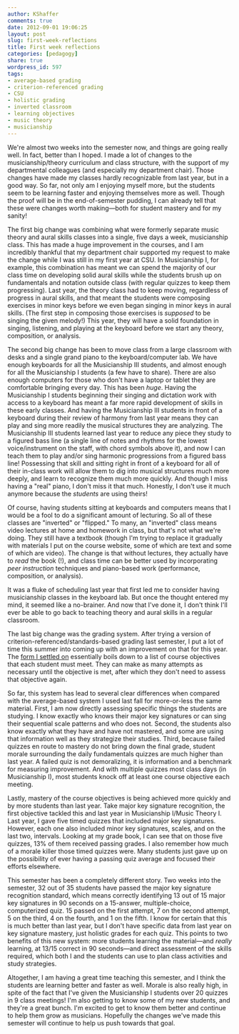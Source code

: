 ```yaml
---
author: KShaffer
comments: true
date: 2012-09-01 19:06:25
layout: post
slug: first-week-reflections
title: First week reflections
categories: [pedagogy]
share: true
wordpress_id: 597
tags:
- average-based grading
- criterion-referenced grading
- CSU
- holistic grading
- inverted classroom
- learning objectives
- music theory
- musicianship
---
```


We're almost two weeks into the semester now, and things are going really well. In fact, better than I hoped. I made a lot of changes to the musicianship/theory curriculum and class structure, with the support of my departmental colleagues (and especially my department chair). Those changes have made my classes hardly recognizable from last year, but in a good way. So far, not only am I enjoying myself more, but the students seem to be learning faster and enjoying themselves more as well. Though the proof will be in the end-of-semester pudding, I can already tell that these were changes worth making—both for student mastery and for my sanity!

The first big change was combining what were formerly separate music theory and aural skills classes into a single, five days a week, musicianship class. This has made a huge improvement in the courses, and I am incredibly thankful that my department chair supported my request to make the change while I was still in my first year at CSU. In Musicianship I, for example, this combination has meant we can spend the majority of our class time on developing solid aural skills while the students brush up on fundamentals and notation outside class (with regular quizzes to keep them progressing). Last year, the theory class had to keep moving, regardless of progress in aural skills, and that meant the students were composing exercises in minor keys before we even began singing in minor keys in aural skills. (The first step in composing those exercises is _supposed_ to be singing the given melody!) This year, they will have a solid foundation in singing, listening, and playing at the keyboard before we start any theory, composition, or analysis.

The second big change has been to move class from a large classroom with desks and a single grand piano to the keyboard/computer lab. We have enough keyboards for all the Musicianship III students, and almost enough for all the Musicianship I students (a few have to share). There are also enough computers for those who don't have a laptop or tablet they are comfortable bringing every day. This has been _huge_. Having the Musicianship I students beginning their singing and dictation work with access to a keyboard has meant a far more rapid development of skills in these early classes. And having the Musicianship III students in front of a keyboard during their review of harmony from last year means they can play and sing more readily the musical structures they are analyzing. The Musicianship III students learned last year to reduce any piece they study to a figured bass line (a single line of notes and rhythms for the lowest voice/instrument on the staff, with chord symbols above it), and now I can teach them to play and/or sing harmonic progressions from a figured bass line! Possessing that skill and sitting right in front of a keyboard for all of their in-class work will allow them to dig into musical structures much more deeply, and learn to recognize them much more quickly. And though I miss having a "real" piano, I don't miss it that much. Honestly, I don't use it much anymore because the _students_ are using theirs!

Of course, having students sitting at keyboards and computers means that I would be a fool to do a significant amount of lecturing. So all of these classes are "inverted" or "flipped." To many, an "inverted" class means video lectures at home and homework in class, but that's not what we're doing. They still have a textbook (though I'm trying to replace it gradually with materials I put on the course website, some of which are text and some of which are video). The change is that without lectures, they actually have to _read_ the book (!), and class time can be better used by incorporating _peer instruction_ techniques and piano-based work (performance, composition, or analysis).

It was a fluke of scheduling last year that first led me to consider having musicianship classes in the keyboard lab. But once the thought entered my mind, it seemed like a no-brainer. And now that I've done it, I don't think I'll ever be able to go back to teaching theory and aural skills in a regular classroom.

The last big change was the grading system. After trying a version of criterion-referenced/standards-based grading last semester, I put a lot of time this summer into coming up with an improvement on that for this year. The [form I settled on](/2012/08/introduction-to-criterion-referenced-grading/) essentially boils down to a list of course objectives that each student must meet. They can make as many attempts as necessary until the objective is met, after which they don't need to assess that objective again.

So far, this system has lead to several clear differences when compared with the average-based system I used last fall for more-or-less the same material. First, I am now directly assessing specific things the students are studying. I know exactly who knows their major key signatures or can sing their sequential scale patterns and who does not. Second, the students also know exactly what they have and have not mastered, and some are using that information well as they strategize their studies. Third, because failed quizzes en route to mastery do not bring down the final grade, student morale surrounding the daily fundamentals quizzes are much higher than last year. A failed quiz is not demoralizing, it is information and a benchmark for measuring improvement. And with multiple quizzes most class days (in Musicianship I), most students knock off at least one course objective each meeting.

Lastly, mastery of the course objectives is being achieved more quickly and by more students than last year. Take major key signature recognition, the first objective tackled this and last year in Musicianship I/Music Theory I. Last year, I gave five timed quizzes that included major key signatures. However, each one also included minor key signatures, scales, and on the last two, intervals. Looking at my grade book, I can see that on those five quizzes, 13% of them received passing grades. I also remember how much of a morale killer those timed quizzes were. Many students just gave up on the possibility of ever having a passing quiz average and focused their efforts elsewhere.

This semester has been a completely different story. Two weeks into the semester, 32 out of 35 students have passed the major key signature recognition standard, which means correctly identifying 13 out of 15 major key signatures in 90 seconds on a 15-answer, multiple-choice, computerized quiz. 15 passed on the first attempt, 7 on the second attempt, 5 on the third, 4 on the fourth, and 1 on the fifth. I know for certain that this is much better than last year, but I don't have specific data from last year on key signature mastery, just holistic grades for each quiz. This points to two benefits of this new system: more students learning the material—and _really_ learning, at 13/15 correct in 90 seconds—and direct assessment of the skills required, which both I and the students can use to plan class activities and study strategies.

Altogether, I am having a great time teaching this semester, and I think the students are learning better and faster as well. Morale is also really high, in spite of the fact that I've given the Musicianship I students over 20 quizzes in 9 class meetings! I'm also getting to know some of my new students, and they're a great bunch. I'm excited to get to know them better and continue to help them grow as musicians. Hopefully the changes we've made this semester will continue to help us push towards that goal.
